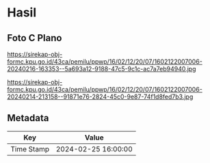 # Hasil

## Foto C Plano

https://sirekap-obj-formc.kpu.go.id/43ca/pemilu/ppwp/16/02/12/20/07/1602122007006-20240216-163353--5a693a12-9188-47c5-9c1c-ac7a7eb94940.jpg

https://sirekap-obj-formc.kpu.go.id/43ca/pemilu/ppwp/16/02/12/20/07/1602122007006-20240214-213158--91871e76-2824-45c0-9e87-74f1d8fed7b3.jpg


## Metadata

| Key        | Value               |
| ---------- | ------------------- |
| Time Stamp | 2024-02-25 16:00:00 |



